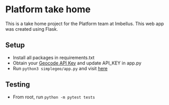 # Platform take home
This is a take home project for the Platform team at Imbellus. This web app
was created using Flask.

## Setup
* Install all packages in requirements.txt
* Obtain your [Geocode API Key](https://developers.google.com/maps/documentation/geocoding/get-api-key) and update API_KEY in app.py
* Run `python3 simplegeo/app.py` and visit [here](http://localhost:5000/)

## Testing
* From root, run `python -m pytest tests`
